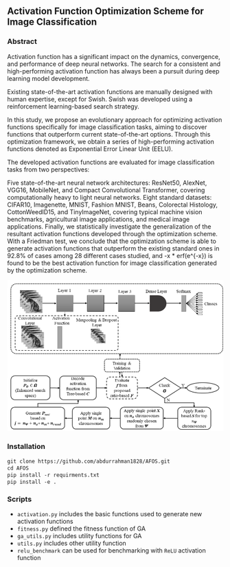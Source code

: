## Activation Function Optimization Scheme for Image Classification

### Abstract

Activation function has a significant impact on the dynamics, convergence, and performance of deep neural networks. The search for a consistent and high-performing activation function has always been a pursuit during deep learning model development.

Existing state-of-the-art activation functions are manually designed with human expertise, except for Swish. Swish was developed using a reinforcement learning-based search strategy.

In this study, we propose an evolutionary approach for optimizing activation functions specifically for image classification tasks, aiming to discover functions that outperform current state-of-the-art options. Through this optimization framework, we obtain a series of high-performing activation functions denoted as Exponential Error Linear Unit (EELU).

The developed activation functions are evaluated for image classification tasks from two perspectives:

Five state-of-the-art neural network architectures: ResNet50, AlexNet, VGG16, MobileNet, and Compact Convolutional Transformer, covering computationally heavy to light neural networks.
Eight standard datasets: CIFAR10, Imagenette, MNIST, Fashion MNIST, Beans, Colorectal Histology, CottonWeedID15, and TinyImageNet, covering typical machine vision benchmarks, agricultural image applications, and medical image applications.
Finally, we statistically investigate the generalization of the resultant activation functions developed through the optimization scheme. With a Friedman test, we conclude that the optimization scheme is able to generate activation functions that outperform the existing standard ones in 92.8% of cases among 28 different cases studied, and -x * erf(e^{-x}) is found to be the best activation function for image classification generated by the optimization scheme.
 
<img width="800" src="./imgs/AFOS.png" alt="overview" />

### Installation
```
git clone https://github.com/abdurrahman1828/AFOS.git
cd AFOS
pip install -r requirments.txt
pip install -e .
```

### Scripts
* `activation.py` includes the basic functions used to generate new activation functions 
* `fitness.py` defined the fitness function of GA 
* `ga_utils.py` includes utility functions for GA 
* `utils.py` includes other utility function
* `relu_benchmark` can be used for benchmarking with `ReLU` activation function
